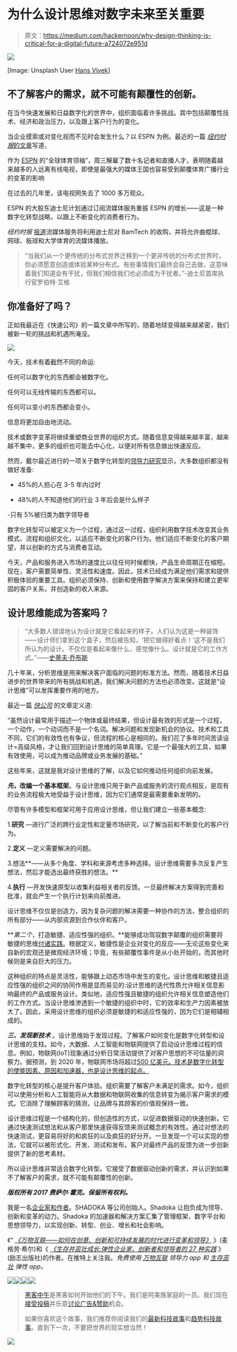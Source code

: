 # 为什么设计思维对数字未来至关重要

> 原文：<https://medium.com/hackernoon/why-design-thinking-is-critical-for-a-digital-future-a724072e951d>

![](img/37211db227c663db1493cf9d51cb3491.png)

[Image: Unsplash User [Hans Vivek](https://unsplash.com/@rickyzden)]

## 不了解客户的需求，就不可能有颠覆性的创新。

在当今快速发展和日益数字化的世界中，组织面临着许多挑战。其中包括颠覆性技术、经济和政治压力，以及跟上客户行为的变化。

当企业摸索或对变化视而不见时会发生什么？以 ESPN 为例。最近的一篇 [*纽约时报*的文章](https://www.nytimes.com/2017/04/26/sports/espn-layoffs.html?_r=0)写道，

作为 [ESPN](http://topics.nytimes.com/top/news/business/companies/espn/index.html?inline=nyt-org) 的“全球体育领袖”，周三解雇了数十名记者和直播人才，表明随着越来越多的人远离有线电视，即使是最强大的媒体王国也容易受到颠覆体育广播行业的变革的影响

在过去的几年里，该电视网失去了 1000 多万观众。

ESPN 的大股东迪士尼计划通过订阅流媒体服务重振 ESPN 的增长——这是一种数字化转型战略，以跟上不断变化的消费者行为。

*纽约时报* [报道](https://www.nytimes.com/2017/04/26/sports/espn-layoffs.html?_r=0)流媒体服务将利用迪士尼对 BamTech 的收购，并将允许曲棍球、网球、板球和大学体育的流媒体播放。

> “当我们从一个更传统的分布式世界迁移到一个更非传统的分布式世界时，你必须愿意创造或体验某种分布式。有些事情我们最终会自己去做，这意味着我们知道会有干扰，但我们相信我们也必须成为干扰者。”-迪士尼首席执行官罗伯特·艾格

## 你准备好了吗？

正如我最近在《快速公司》的一篇文章中所写的，随着地球变得越来越紧密，我们被新一轮的挑战和机遇所淹没。

![](img/da67d34d613703e7c8a11d8a70cacfe5.png)

今天，技术有着截然不同的命运:

任何可以数字化的东西都会被数字化。

任何可以无线传输的东西都可以。

任何可以变小的东西都会变小。

信息将更加自由地流动。

技术或数字变革将继续重塑商业世界的组织方式。随着信息变得越来越丰富，越来越不集中，更多的组织也可能去中心化，以便对所有信息做出快速反应。

然而，戴尔最近进行的一项关于数字化转型的[领导力研究](https://www.delltechnologies.com/en-us/perspectives/digital-transformation-index.htm?ST=+dell%20+digital%20+transformation&dgc=ST&cid=304735&lid=5777724&acd=12309212487205612&ven1=szfHP2uR5&ven2=b&ven3=671303448524030588)显示，大多数组织都没有做好准备:

- 45%的人担心在 3-5 年内过时

- 48%的人不知道他们的行业 3 年后会是什么样子

-只有 5%被归类为数字领导者

数字化转型可以被定义为一个过程，通过这一过程，组织利用数字技术改变其业务模式、流程和组织文化，以适应不断变化的客户行为。他们适应不断变化的客户期望，并以创新的方式与消费者互动。

今天，产品和服务进入市场的速度比以往任何时候都快，产品生命周期正在缩短。现在，客户需要简单性、灵活性和速度。因此，技术已经成为满足他们需求和提供积极体验的重要工具。组织必须保持、创新和使用数字解决方案来保持和建立更牢固的客户关系，并创造新的收入来源。

## **设计思维能成为答案吗？**

> “大多数人错误地认为设计就是它看起来的样子。人们认为这是一种装饰——设计师们拿到这个盒子，然后被告知，‘把它做得好看点！’这不是我们所认为的设计。不仅仅是看起来像什么，感觉像什么。设计就是它的工作方式。”——[史蒂夫·乔布斯](http://www.nytimes.com/2003/11/30/magazine/the-guts-of-a-new-machine.html)

几十年来，分析思维是用来解决客户面临的问题的标准方法。然而，随着技术日益进步的世界带来的所有挑战和机遇，我们解决问题的方法也必须改变。这就是“设计思维”可以发挥重要作用的地方。

最近一篇 [*快公司*](https://www.fastcompany.com/919258/design-thinking-what) 的文章定义道:

“虽然设计最常用于描述一个物体或最终结果，但设计最有效的形式是一个过程，一个动作，一个动词而不是一个名词。解决问题和发现新机会的协议。技术和工具不同，它们的有效性也有争议，但流程的核心是相同的。我们花了多年时间苦读设计=高级风格，才让我们回到设计思维的简单真理。它是一个最强大的工具，如果有效使用，可以成为推动品牌或业务发展的基础。”

这些年来，这就是我对设计思维的了解，以及它如何推动任何组织向前发展。

***先*，改编一个基本框架**。与设计思维只用于新产品或服务的流行观点相反，是现有的业务流程极大地受益于设计思维，因为它们通常是最需要重新发明的。

尽管有许多模型和框架可用于应用设计思维，但让我们建立一些基本概念:

1.**研究** —进行广泛的跨行业定性和定量市场研究，以了解当前和不断变化的客户行为。

2.**定义** —定义需要解决的问题。

3.想法**——从多个角度、学科和来源考虑多种选择。设计思维需要多次反复产生想法，然后才能选出最终获胜的想法。**

4.**执行** —开发快速原型以收集利益相关者的反馈。一旦最终解决方案得到完善和批准，就会产生一个执行计划来向前推进。

设计思维不仅仅是创造力，因为复杂问题的解决需要一种协作的方法，整合组织的所有部分——从内部资源到合作伙伴和客户。

***第二个*，打造敏捷、适应性强的组织。**能够成功驾驭数字颠覆的组织需要将敏捷的思维[付诸实践](https://www.fastcompany.com/919258/design-thinking-what)。根据定义，敏捷性是企业对变化的反应——无论这些变化来自新的宏观还是微观经济环境；毕竟，有些颠覆性事件是从小处开始的，而其他时候则是来自巨大的压力。

这种组织的特点是灵活性，能够跟上动态市场中发生的变化。设计思维和敏捷且适应性强的组织之间的协同作用是显而易见的:设计思维的迭代性质允许相关信息影响最终的产品或服务设计。类似地，适应性强且敏捷的组织允许相关信息塑造他们的工作方式。当设计思维渗透到一个敏捷的组织中时，它的效率和生产力因素被放大了。因此，采用设计思维的组织必须是敏捷的和适应性强的，因为它们是相辅相成的。

***三、发现新技术*** 。设计思维始于发现过程。了解客户如何变化是数字化转型和设计思维的支柱。如今，大数据、人工智能和物联网提供了启动设计思维过程的信息。例如，物联网(IoT)现象通过分析日常活动提供了对客户思想的不可估量的洞察力。据预测，到 2020 年，物联网市场将超过[500 亿美元。技术是数字化转型的使能因素、原因和加速器，也是设计思维的起点。](http://www.digitalistmag.com/iot/2016/06/22/internet-of-things-explosion-of-life-at-periphery-04273707)

数字化转型的核心是提升客户体验。组织需要了解客户未满足的需求。如今，组织可以使用分析和人工智能将从大数据和物联网收集的信息转变为揭示客户需求的模式。它消除了理解顾客的猜测，让品牌与其顾客的价值观保持一致。

设计思维过程是一个结构化的，但创造性的方式，以促进数据驱动的快速创新。它通过快速测试想法和从客户那里快速获得反馈来测试概念的有效性。通过对想法的快速测试，更容易将好的和疯狂的以及疯狂的好分开。一旦发现一个可以实现的想法，它就可以被形式化、开发、测试和发布。客户对最终产品的反馈为进一步创新提供了新的思考素材。

所以设计思维非常适合数字化转型。它接受了数据驱动创新的需求，并认识到如果不了解客户的需求，就不可能有颠覆性的创新。

***版权所有 2017 费萨尔·霍克。保留所有权利。***

我是一名[企业家和作者](http://faisalhoque.com/speaking/)。SHADOKA 等公司创始人。Shadoka 让抱负成为领导、创新和变革的动力。Shadoka 的加速器和解决方案汇集了管理框架、数字平台和思想领导力，以实现创新、转型、创业、增长和社会影响。

《“ [*《万物互联——如何在创意、创新和可持续发展的时代进行变革和领导》*](http://www.amazon.com/Everything-Connects-Creativity-Innovation-Sustainability/dp/0071830758/ref=sr_1_1?ie=UTF8&qid=1376488798&sr=8-1&keywords=everything+connects%2Bfaisal+hoque) 》(麦格劳·希尔)和《 [*《生存并茁壮成长:弹性企业家、创新者和领导者的 27 种实践*](http://survivetothrive.pub/) 》(励志出版社)的作者。在推特上关注我。*免费使用* [*万物互联*](http://app.everythingconnectsthebook.com/login.php) *领导力 app 和* [*生存茁壮*](http://app.survivetothrive.pub/login.php) *弹性 app。*

![](img/cb9087c9b0adad8ea1725ef36209115c.png)[![](img/50ef4044ecd4e250b5d50f368b775d38.png)](http://bit.ly/HackernoonFB)[![](img/979d9a46439d5aebbdcdca574e21dc81.png)](https://goo.gl/k7XYbx)[![](img/2930ba6bd2c12218fdbbf7e02c8746ff.png)](https://goo.gl/4ofytp)

> [黑客中午](http://bit.ly/Hackernoon)是黑客如何开始他们的下午。我们是阿美族家庭的一员。我们现在[接受投稿](http://bit.ly/hackernoonsubmission)并乐意[讨论广告&赞助](mailto:partners@amipublications.com)机会。
> 
> 如果你喜欢这个故事，我们推荐你阅读我们的[最新科技故事](http://bit.ly/hackernoonlatestt)和[趋势科技故事](https://hackernoon.com/trending)。直到下一次，不要把世界的现实想当然！

![](img/be0ca55ba73a573dce11effb2ee80d56.png)